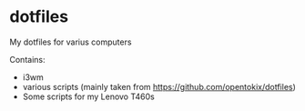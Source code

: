 # dotfiles
My dotfiles for varius computers

Contains:
 * i3wm
 * various scripts (mainly taken from https://github.com/opentokix/dotfiles)
 * Some scripts for my Lenovo T460s
 
